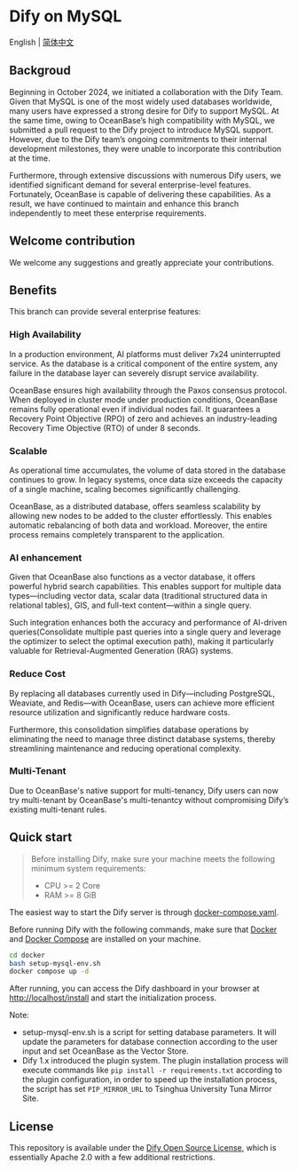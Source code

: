 # Dify on MySQL

English | [简体中文](README_CN.md)

## Backgroud

Beginning in October 2024, we initiated a collaboration with the Dify Team. Given that MySQL is one of the most widely used databases worldwide, many users have expressed a strong desire for Dify to support MySQL. At the same time, owing to OceanBase’s high compatibility with MySQL, we submitted a pull request to the Dify project to introduce MySQL support. However, due to the Dify team’s ongoing commitments to their internal development milestones, they were unable to incorporate this contribution at the time.

Furthermore, through extensive discussions with numerous Dify users, we identified significant demand for several enterprise-level features. Fortunately, OceanBase is capable of delivering these capabilities. As a result, we have continued to maintain and enhance this branch independently to meet these enterprise requirements.

## Welcome contribution
We welcome any suggestions and greatly appreciate your contributions.

## Benefits
This branch can provide several enterprise features:
### High Availability
In a production environment, AI platforms must deliver 7x24 uninterrupted service. As the database is a critical component of the entire system, any failure in the database layer can severely disrupt service availability.

OceanBase ensures high availability through the Paxos consensus protocol. When deployed in cluster mode under production conditions, OceanBase remains fully operational even if individual nodes fail. It guarantees a Recovery Point Objective (RPO) of zero and achieves an industry-leading Recovery Time Objective (RTO) of under 8 seconds.

### Scalable
As operational time accumulates, the volume of data stored in the database continues to grow. In legacy systems, once data size exceeds the capacity of a single machine, scaling becomes significantly challenging.

OceanBase, as a distributed database, offers seamless scalability by allowing new nodes to be added to the cluster effortlessly. This enables automatic rebalancing of both data and workload. Moreover, the entire process remains completely transparent to the application.

### AI enhancement
Given that OceanBase also functions as a vector database, it offers powerful hybrid search capabilities. This enables support for multiple data types—including vector data, scalar data (traditional structured data in relational tables), GIS, and full-text content—within a single query.

Such integration enhances both the accuracy and performance of AI-driven queries(Consolidate multiple past queries into a single query and leverage the optimizer to select the optimal execution path), making it particularly valuable for Retrieval-Augmented Generation (RAG) systems.

### Reduce Cost
By replacing all databases currently used in Dify—including PostgreSQL, Weaviate, and Redis—with OceanBase, users can achieve more efficient resource utilization and significantly reduce hardware costs.

Furthermore, this consolidation simplifies database operations by eliminating the need to manage three distinct database systems, thereby streamlining maintenance and reducing operational complexity.

### Multi-Tenant
Due to OceanBase's native support for multi-tenancy, Dify users can now try multi-tenant by OceanBase's multi-tenantcy  without compromising Dify’s existing multi-tenant rules.


## Quick start

> Before installing Dify, make sure your machine meets the following minimum system requirements:
>
> - CPU >= 2 Core
> - RAM >= 8 GiB

The easiest way to start the Dify server is through [docker-compose.yaml](docker/docker-compose.yaml). 

Before running Dify with the following commands, make sure that [Docker](https://docs.docker.com/get-docker/) and [Docker Compose](https://docs.docker.com/compose/install/) are installed on your machine.

```bash
cd docker
bash setup-mysql-env.sh
docker compose up -d
```

After running, you can access the Dify dashboard in your browser at [http://localhost/install](http://localhost/install) and start the initialization process.

Note:
- setup-mysql-env.sh is a script for setting database parameters. It will update the parameters for database connection according to the user input and set OceanBase as the Vector Store.
- Dify 1.x introduced the plugin system. The plugin installation process will execute commands like `pip install -r requirements.txt` according to the plugin configuration, in order to speed up the installation process, the script has set `PIP_MIRROR_URL` to Tsinghua University Tuna Mirror Site. 


## License

This repository is available under the [Dify Open Source License](LICENSE), which is essentially Apache 2.0 with a few additional restrictions.
